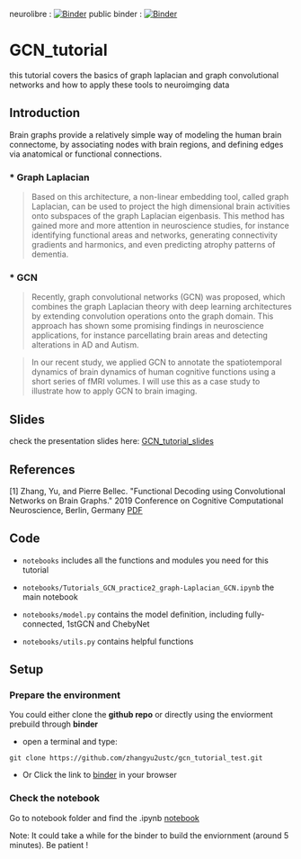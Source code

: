 neurolibre : [![Binder](http://binder-wksh2.conp.cloud/badge_logo.svg)](http://binder-wksh2.conp.cloud/v2/gh/zhangyu2ustc/gcn_tutorial_test/master?filepath=notebooks%2F)
public binder : [![Binder](https://mybinder.org/badge_logo.svg)](https://mybinder.org/v2/gh/zhangyu2ustc/gcn_tutorial_test/master?filepath=notebooks%2F)

# GCN_tutorial
this tutorial covers the basics of graph laplacian and graph convolutional networks and how to apply these tools to neuroimging data

## Introduction
Brain graphs provide a relatively simple way of modeling the human brain connectome, by associating nodes with brain regions, and defining edges via anatomical or functional connections. 
### * Graph Laplacian
> Based on this architecture, a non-linear embedding tool, called graph Laplacian, can be used to project the high dimensional brain activities onto subspaces of the graph Laplacian eigenbasis.
This method has gained more and more attention in neuroscience studies, for instance identifying functional areas and networks, generating connectivity gradients and harmonics, and even predicting atrophy patterns of dementia. 
### * GCN
> Recently, graph convolutional networks (GCN) was proposed, which combines the graph Laplacian theory with deep learning architectures by extending convolution operations onto the graph domain. 
> This approach has shown some promising findings in neuroscience applications, for instance parcellating brain areas and detecting alterations in AD and Autism. 

> In our recent study, we applied GCN to annotate the spatiotemporal dynamics of brain dynamics of human cognitive functions using a short series of fMRI volumes. 
I will use this as a case study to illustrate how to apply GCN to brain imaging.

## Slides
 check the presentation slides here: [GCN_tutorial_slides](https://drive.google.com/file/d/1Gu28WcHXlwjXQSSmqZZwIcESHff_j-J4/view?usp=sharing)

## References
<a id="1">[1]</a> Zhang, Yu, and Pierre Bellec. "Functional Decoding using Convolutional Networks on Brain Graphs." 2019 Conference on Cognitive Computational Neuroscience, Berlin, Germany [PDF](https://ccneuro.org/2019/proceedings/0001137.pdf)

## Code
 * ```notebooks``` includes all the functions and modules you need for this tutorial

 * ```notebooks/Tutorials_GCN_practice2_graph-Laplacian_GCN.ipynb``` the main notebook

 * ```notebooks/model.py``` contains the model definition, including fully-connected, 1stGCN and ChebyNet

 * ```notebooks/utils.py``` contains helpful functions

## Setup
### Prepare the environment
 You could either clone the **github repo** or directly using the enviorment prebuild through **binder**

  * open a terminal and type:
```
git clone https://github.com/zhangyu2ustc/gcn_tutorial_test.git
``` 

 * Or Click the link to [binder](https://mybinder.org/v2/gh/zhangyu2ustc/gcn_tutorial_test/master?filepath=notebooks%2F) in your browser


### Check the notebook 
  Go to notebook folder and find the .ipynb [notebook](https://github.com/zhangyu2ustc/gcn_tutorial_test/blob/master/notebooks/Tutorials_GCN_practice2_graph-Laplacian_GCN.ipynb)

  Note: It could take a while for the binder to build the enviornment (around 5 minutes). Be patient !  


